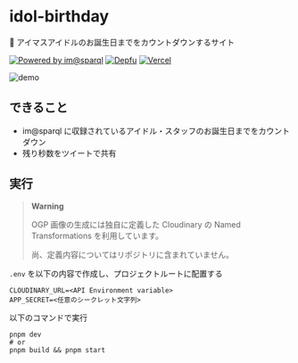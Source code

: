 # idol-birthday

🎂 アイマスアイドルのお誕生日までをカウントダウンするサイト

[![Powered by im@sparql](https://img.shields.io/badge/powered%20by-im%40sparql-F34F6D)](https://sparql.crssnky.xyz/imas/)
[![Depfu](https://badges.depfu.com/badges/155628bbde089babbd09c14dd3e67d79/status.svg)](https://depfu.com)
[![Vercel](https://therealsujitk-vercel-badge.vercel.app/?app=idol-birthday)](https://idol-birthday.vercel.app)

![demo](https://user-images.githubusercontent.com/44780846/197101495-8acef9d9-fbfa-477b-912d-9dac2654bbf4.png)

## できること

- im@sparql に収録されているアイドル・スタッフのお誕生日までをカウントダウン
- 残り秒数をツイートで共有

## 実行

> **Warning**
>
> OGP 画像の生成には独自に定義した Cloudinary の Named Transformations を利用しています。
>
> 尚、定義内容についてはリポジトリに含まれていません。

`.env` を以下の内容で作成し、プロジェクトルートに配置する

```
CLOUDINARY_URL=<API Environment variable>
APP_SECRET=<任意のシークレット文字列>
```

以下のコマンドで実行

```
pnpm dev
# or
pnpm build && pnpm start
```
